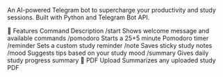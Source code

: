 An AI-powered Telegram bot to supercharge your productivity and study sessions. Built with Python and Telegram Bot API.

🧠 Features
Command	Description
/start	Shows welcome message and available commands
/pomodoro	Starts a 25+5 minute Pomodoro timer
/reminder	Sets a custom study reminder
/note	Saves sticky study notes
/mood	Suggests tips based on your study mood
/summary	Gives daily study progress summary
📄 PDF Upload	Summarizes any uploaded study PDF
